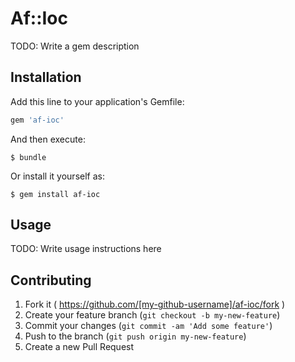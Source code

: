 # Af::Ioc

TODO: Write a gem description

## Installation

Add this line to your application's Gemfile:

```ruby
gem 'af-ioc'
```

And then execute:

    $ bundle

Or install it yourself as:

    $ gem install af-ioc

## Usage

TODO: Write usage instructions here

## Contributing

1. Fork it ( https://github.com/[my-github-username]/af-ioc/fork )
2. Create your feature branch (`git checkout -b my-new-feature`)
3. Commit your changes (`git commit -am 'Add some feature'`)
4. Push to the branch (`git push origin my-new-feature`)
5. Create a new Pull Request
